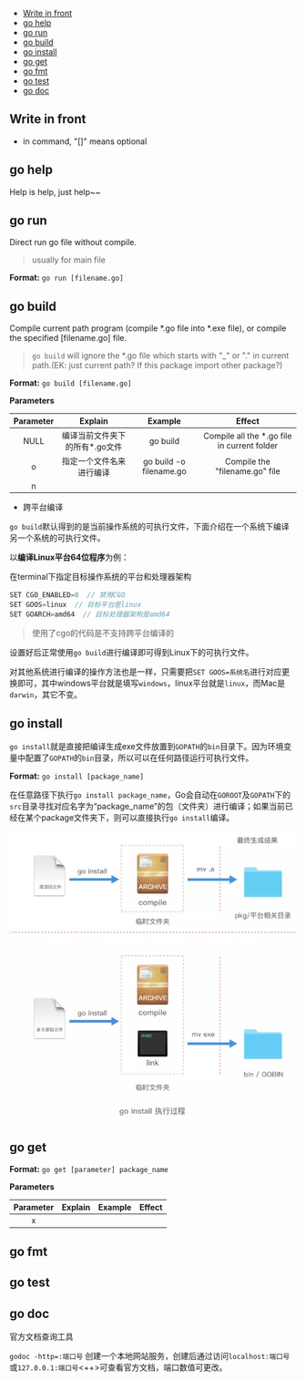 

<!-- vim-markdown-toc Redcarpet -->

* [Write in front](#write-in-front)
* [go help](#go-help)
* [go run](#go-run)
* [go build](#go-build)
* [go install](#go-install)
* [go get](#go-get)
* [go fmt](#go-fmt)
* [go test](#go-test)
* [go doc](#go-doc)

<!-- vim-markdown-toc -->

## Write in front

* in command, "[]" means optional

## go help

Help is help, just help~~

## go run

Direct run go file without compile.

> usually for main file

**Format:** `go run [filename.go]`



## go build

Compile current path program (compile *.go file into *.exe file), or compile the specified [filename.go] file.

> `go build` will ignore the *.go file which starts with "_" or "." in current path.(EK: just current path? If this package import other package?)

**Format:** `go build [filename.go]`



**Parameters**

| Parameter |            Explain             | Example                 | Effect                                      |
| :---:     |             :---:              | :---:                   | :---:                                       |
| NULL      | 编译当前文件夹下的所有*.go文件 | go build                | Compile all the *.go file in current folder |
| o         |    指定一个文件名来进行编译    | go build -o filename.go | Compile the "filename.go" file              |
| n         |                                |                         |                                             |


* 跨平台编译

`go build`默认得到的是当前操作系统的可执行文件，下面介绍在一个系统下编译另一个系统的可执行文件。

以**编译Linux平台64位程序**为例：

在terminal下指定目标操作系统的平台和处理器架构

```Go
SET CGO_ENABLED=0  // 禁用CGO
SET GOOS=linux  // 目标平台是linux
SET GOARCH=amd64  // 目标处理器架构是amd64
```

> 使用了cgo的代码是不支持跨平台编译的

设置好后正常使用`go build`进行编译即可得到Linux下的可执行文件。

对其他系统进行编译的操作方法也是一样，只需要把`SET GOOS=系统名`进行对应更换即可，其中windows平台就是填写`windows`，linux平台就是`linux`，而Mac是`darwin`，其它不变。


## go install

`go install`就是直接把编译生成exe文件放置到`GOPATH`的`bin`目录下。因为环境变量中配置了`GOPATH`的`bin`目录，所以可以在任何路径运行可执行文件。

**Format:** `go install [package_name]`

在任意路径下执行`go install package_name`，Go会自动在`GOROOT`及`GOPATH`下的`src`目录寻找对应名字为“package_name”的包（文件夹）进行编译；如果当前已经在某个package文件夹下，则可以直接执行`go install`编译。

![go install process](./Go-Command/go-install.png)


## go get

**Format:** `go get [parameter] package_name`

**Parameters**

| Parameter |            Explain             | Example                 | Effect                                      |
| :---:     |             :---:              | :---:                   | :---:                                       |
| x         |                                |                         |                                             |

## go fmt

## go test

## go doc

官方文档查询工具

`godoc -http=:端口号` 创建一个本地网站服务，创建后通过访问`localhost:端口号`或`127.0.0.1:端口号`<++>可查看官方文档，端口数值可更改。

